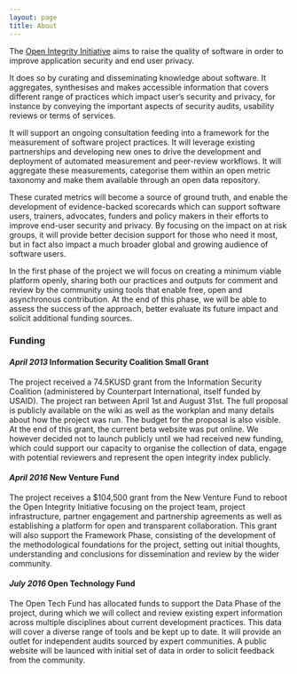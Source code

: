 ```yaml
---
layout: page
title: About
---
```


The [Open Integrity Initiative](https://openintegrity.org) aims to raise the quality of software in order to improve application security and end user privacy.

It does so by curating and disseminating knowledge about software. It aggregates, synthesises and makes accessible information that covers different range of practices which impact user’s security and privacy, for instance by conveying the important aspects of security audits, usability reviews or terms of services.

It will support an ongoing consultation feeding into a framework for the measurement of software project practices. It will leverage existing partnerships and developing new ones to drive the development and deployment of automated measurement and peer-review workflows. It will aggregate these measurements, categorise them within an open metric taxonomy and make them available through an open data repository. 

These curated metrics will become a source of ground truth, and enable the development of evidence-backed scorecards which can support software users, trainers, advocates, funders and policy makers in their efforts to improve end-user security and privacy. By focusing on the impact on at risk groups, it will provide better decision support for those who need it most, but in fact also impact a much broader global and growing audience of software users.

In the first phase of the project we will focus on creating a minimum viable platform openly, sharing both our practices and outputs for comment and review by the community using tools that enable free, open and asynchronous contribution. At the end of this phase, we will be able to assess the success of the approach, better evaluate its future impact and solicit additional funding sources.

### Funding

#### *April 2013* Information Security Coalition Small Grant

The project received a 74.5KUSD grant from the Information Security Coalition (administered by Counterpart International, itself funded by USAID). The project ran between April 1st and August 31st. The full proposal is publicly available on the wiki as well as the workplan and many details about how the project was run. The budget for the proposal is also visible. At the end of this grant, the current beta website was put online. We however decided not to launch publicly until we had received new funding, which could support our capacity to organise the collection of data, engage with potential reviewers and represent the open integrity index publicly.

#### *April 2016* New Venture Fund

The project receives a $104,500 grant from the New Venture Fund to reboot the Open Integrity Initiative focusing on the project team, project infrastructure, partner engagement and partnership agreements as well as establishing a platform for open and transparent collaboration. This grant will also support the Framework Phase, consisting of the development of the methodological foundations for the project, setting out initial thoughts, understanding and conclusions for dissemination and review by the wider community.

#### *July 2016* Open Technology Fund

The Open Tech Fund has allocated funds to support the Data Phase of the project, during which we will collect and review existing expert information across multiple disciplines about current development practices. This data will cover a diverse range of tools and be kept up to date. It will provide an outlet for independent audits sourced by expert communities. A public website will be launced with initial set of data in order to solicit feedback from the community.